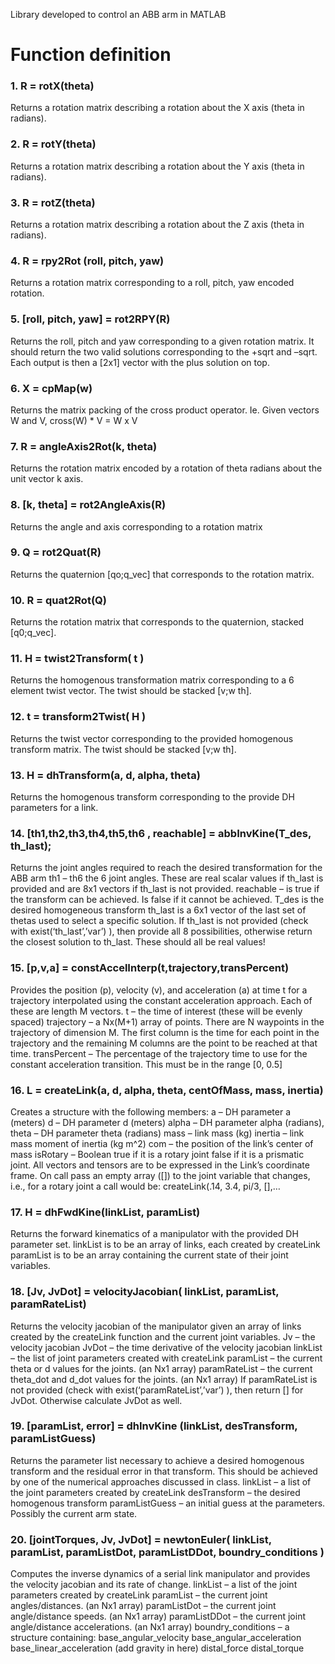 Library developed to control an ABB arm in MATLAB


# Function definition

### 1. R = rotX(theta) 

Returns a rotation matrix describing a rotation
about the X axis (theta in radians).

### 2. R = rotY(theta) 

Returns a rotation matrix describing a rotation
about the Y axis (theta in radians).

### 3. R = rotZ(theta) 

Returns a rotation matrix describing a rotation
about the Z axis (theta in radians).

### 4. R = rpy2Rot (roll, pitch, yaw) 

Returns a rotation matrix corresponding to a roll,
pitch, yaw encoded rotation.

### 5. [roll, pitch, yaw] = rot2RPY(R)

Returns the roll, pitch and yaw corresponding to a
given rotation matrix. It should return the two
valid solutions corresponding to the +sqrt and 
–sqrt. Each output is then a [2x1] vector with
the plus solution on top.

### 6. X = cpMap(w) 

Returns the matrix packing of the cross product
operator. Ie. Given vectors W and V, cross(W) *
V = W x V


### 7. R = angleAxis2Rot(k, theta) 

Returns the rotation matrix encoded by a rotation
of theta radians about the unit vector k axis.


### 8. [k, theta] = rot2AngleAxis(R) 

Returns the angle and axis corresponding to a
rotation matrix

### 9. Q = rot2Quat(R) 

Returns the quaternion [qo;q_vec] that
corresponds to the rotation matrix.

### 10. R = quat2Rot(Q)

Returns the rotation matrix that corresponds to
the quaternion, stacked [q0;q_vec]. 

### 11. H = twist2Transform( t ) 

Returns the homogenous transformation matrix
corresponding to a 6 element twist vector. The
twist should be stacked [v;w th].

### 12. t = transform2Twist( H ) 

Returns the twist vector corresponding to the
provided homogenous transform matrix. The
twist should be stacked [v;w th].

### 13. H = dhTransform(a, d, alpha, theta) 

Returns the homogenous transform corresponding
to the provide DH parameters for a link.

### 14. [th1,th2,th3,th4,th5,th6 , reachable] = abbInvKine(T_des, th_last);

Returns the joint angles required to reach the desired transformation for the ABB arm
th1 – th6 the 6 joint angles. These are real scalar values if th_last is provided and are 8x1 vectors if th_last is not provided.
reachable – is true if the transform can be achieved. Is false if it cannot be achieved.
T_des is the desired homogeneous transform
th_last is a 6x1 vector of the last set of thetas used to select a specific solution. If th_last is not provided (check with exist(‘th_last’,’var’) ), then provide all 8 possibilities, otherwise return the closest solution to th_last. These should all be real values!


### 15. [p,v,a] = constAccelInterp(t,trajectory,transPercent)

Provides the position (p), velocity (v), and acceleration (a) at time t for a trajectory interpolated using the constant acceleration approach. Each of these are length M vectors.
t – the time of interest (these will be evenly spaced)
trajectory – a Nx(M+1) array of points. There are N waypoints in the trajectory of dimension M. The first column is the time for each point in the trajectory and the remaining M columns are the point to be reached at that time.
transPercent – The percentage of the trajectory time to use for the constant acceleration transition. This must be in the range [0, 0.5]


### 16. L = createLink(a, d, alpha, theta, centOfMass, mass, inertia) 

Creates a structure with the following members:
a – DH parameter a (meters)
d – DH parameter d (meters)
alpha – DH parameter alpha (radians),
theta – DH parameter theta (radians)
mass – link mass (kg)
inertia – link mass moment of inertia (kg m^2)
com – the position of the link’s center of mass
isRotary – Boolean true if it is a rotary joint false if it is a prismatic joint.
All vectors and tensors are to be expressed in the Link’s coordinate frame.
On call pass an empty array ([]) to the joint variable that changes, i.e., for a rotary joint a call would be: createLink(.14, 3.4, pi/3, [],…

### 17. H = dhFwdKine(linkList, paramList)

Returns the forward kinematics of a manipulator with the provided DH parameter set.
linkList is to be an array of links, each created by createLink
paramList is to be an array containing the current state of their joint variables.

### 18. [Jv, JvDot] = velocityJacobian( linkList, paramList, paramRateList)

Returns the velocity jacobian of the manipulator given an array of links created by the createLink function and the current joint variables.
Jv – the velocity jacobian
JvDot – the time derivative of the velocity jacobian
linkList – the list of joint parameters created with createLink
paramList – the current theta or d values for the joints. (an Nx1 array)
paramRateList – the current theta_dot and d_dot values for the joints. (an Nx1 array)
If paramRateList is not provided (check with exist(‘paramRateList’,’var’) ), then return [] for JvDot. Otherwise calculate JvDot as well.

### 19. [paramList, error] = dhInvKine (linkList, desTransform, paramListGuess)

Returns the parameter list necessary to achieve a desired homogenous transform and the residual error in that transform. This should be achieved by one of the numerical approaches discussed in class.
linkList – a list of the joint parameters created by createLink
desTransform – the desired homogenous transform
paramListGuess – an initial guess at the parameters. Possibly the current arm state.

### 20. [jointTorques, Jv, JvDot] = newtonEuler( linkList, paramList, paramListDot, paramListDDot, boundry_conditions )

Computes the inverse dynamics of a serial link manipulator and provides the velocity jacobian and its rate of change.
linkList – a list of the joint parameters created by createLink
paramList – the current joint angles/distances. (an Nx1 array)
paramListDot – the current joint angle/distance speeds. (an Nx1 array)
paramListDDot – the current joint angle/distance accelerations. (an Nx1 array)
boundry_conditions – a structure containing:
base_angular_velocity
base_angular_acceleration
base_linear_acceleration (add gravity in here)
distal_force
distal_torque





